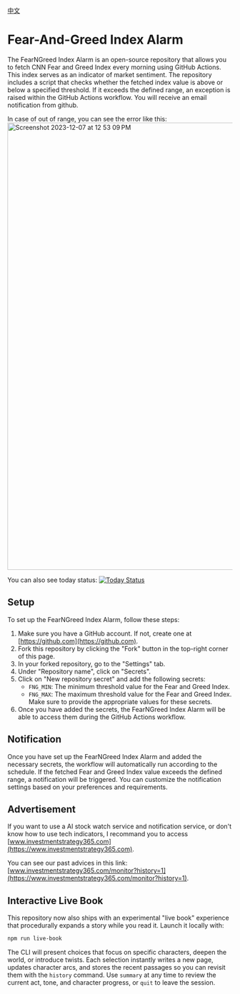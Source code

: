 [中文](/README_zh.md)
# Fear-And-Greed Index Alarm

The FearNGreed Index Alarm is an open-source repository that allows you to fetch CNN Fear and Greed Index every morning using GitHub Actions. This index serves as an indicator of market sentiment. The repository includes a script that checks whether the fetched index value is above or below a specified threshold. If it exceeds the defined range, an exception is raised within the GitHub Actions workflow. You will receive an email notification from github.

In case of out of range, you can see the error like this:
<img width="1002" alt="Screenshot 2023-12-07 at 12 53 09 PM" src="https://github.com/BruceWind/fear-and-greed-index-alarm/assets/6711309/657dee6a-4388-4bd2-aad0-88b67e1b0313">


You can also see today status: [![Today Status](https://github.com/BruceWind/fear-and-greed-index-alarm/actions/workflows/daily-cron-action.yml/badge.svg)](https://github.com/BruceWind/fear-and-greed-index-alarm/actions/workflows/daily-cron-action.yml)

## Setup

To set up the FearNGreed Index Alarm, follow these steps:

1. Make sure you have a GitHub account. If not, create one at [https://github.com](https://github.com).
2. Fork this repository by clicking the "Fork" button in the top-right corner of this page.
3. In your forked repository, go to the "Settings" tab.
4. Under "Repository name", click on "Secrets".
5. Click on "New repository secret" and add the following secrets:
   - `FNG_MIN`: The minimum threshold value for the Fear and Greed Index.
   - `FNG_MAX`: The maximum threshold value for the Fear and Greed Index.
   Make sure to provide the appropriate values for these secrets.
6. Once you have added the secrets, the FearNGreed Index Alarm will be able to access them during the GitHub Actions workflow.

## Notification

Once you have set up the FearNGreed Index Alarm and added the necessary secrets, the workflow will automatically run according to the schedule. If the fetched Fear and Greed Index value exceeds the defined range, a notification will be triggered. You can customize the notification settings based on your preferences and requirements.


## Advertisement

If you want to use a AI stock watch service and notification service, or don't know how to use tech indicators, I recommand you to access [www.investmentstrategy365.com](https://www.investmentstrategy365.com).

You can see our past advices in this link: [www.investmentstrategy365.com/monitor?history=1](https://www.investmentstrategy365.com/monitor?history=1).

## Interactive Live Book

This repository now also ships with an experimental "live book" experience that procedurally expands a story while you read it. Launch it locally with:

```bash
npm run live-book
```

The CLI will present choices that focus on specific characters, deepen the world, or introduce twists. Each selection instantly writes a new page, updates character arcs, and stores the recent passages so you can revisit them with the `history` command. Use `summary` at any time to review the current act, tone, and character progress, or `quit` to leave the session.
